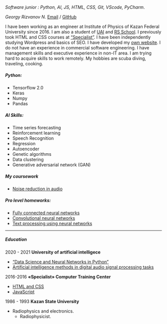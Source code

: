 _Software junior : Python, AI, JS, HTML, CSS, Git, VScode, PyCharm_.

_Georgy Rizvanov N._
[Email](mailto:neuron.np@.gmail.com) / [GitHub](https://github.com/Geo-nw/rsschool-cv)

I have been working as an engineer at Institute of Physics of Kazan Federal University since 2016.
I am also a student of [UAI](https://neural-university.com/) and [RS School](https://community-z.com/events/js-rsschool-ge). I previously took HTML and CSS courses at [“Specialist”](http://en.specialist.ru/).
I have been independently studying Wordpress and basics of SEO. I have developed my [own website](http://diving-vsegda.ru/).
I do not have an experience in commercial software engineering.
I have management skills and executive experience in non-IT area. I am trying hard to acquire skills to work remotely.
My hobbies are scuba diving, traveling, cooking.

##### Python:
 - Tensorflow 2.0
 - Keras
 - Numpy
 - Pandas

##### AI Skills:
 - Time series forecasting
 - Reinforcement learning
 - Speech Recognition
 - Regression
 - Autoencoder
 - Genetic algorithms
 - Data clustering
 - Generative adversarial network (GAN)

##### My coursework
 - [Noise reduction in audio](https://docs.google.com/document/d/14n4BAdrgz9Dei1uvwEtS5ALGqWX1mIFl7fdazK1Yc_Q/edit)

##### Pro level homeworks:
 - [Fully connected neural networks](https://colab.research.google.com/drive/1sM0KjkidIgq2ZyGWmiwlttL89wA3C9jk?usp=sharing#scrollTo=KBH2A0fhPkIb)
 - [Convolutional neural networks](https://colab.research.google.com/drive/1cJB-H3C7T8hIMuYkG0ZS2Lxhugd14cvw?usp=sharing)
 - [Text processing using neural networks](https://colab.research.google.com/drive/1dqWA6M3KGDVrfsXh3I1ROjVzBGwr5S4v)
***

##### Education
2020 - 2021
**University of artificial intelligece**
 - [“Data Science and Neural Networks in Python”](https://neural-university.com/course_neural_pro)
 - [Artificial intelligence methods in digital audio signal processing tasks](https://drive.google.com/file/d/1BRN6UoEvLpeSlPE6470jwpJ7qx_Ni2RJ/view?usp=sharing)

2016-2016
**«Specialist» Computer Training Center**
 - [HTML and CSS](https://drive.google.com/file/d/1H6QvsG3AeVYhmyLkPUbF_1u4NZYGKvEz/view?usp=sharing)
 - [JavaScript](https://drive.google.com/file/d/12ByVusxFbhJ5LH7X7uAwZM49I5BPGtXy/view?usp=sharing)

1986  - 1993
**Kazan State University**
  - Radiophysics and electronics.
    -  Radiophysicist.
